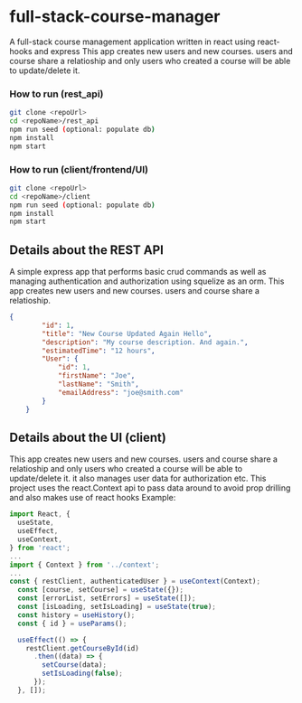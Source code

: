 # full-stack-course-manager
A full-stack course management application written in react using react-hooks and express
This app creates new users and new courses. users and course share a relatioship and only users who created a course will be able to update/delete it.

### How to run (rest_api)
```sh
git clone <repoUrl>
cd <repoName>/rest_api
npm run seed (optional: populate db)
npm install
npm start
```
### How to run (client/frontend/UI)
```sh
git clone <repoUrl>
cd <repoName>/client
npm run seed (optional: populate db)
npm install
npm start
```
## Details about the REST API
A simple express app that performs basic crud commands as well as managing authentication and authorization using squelize as an orm.
This app creates new users and new courses. users and course share a relatioship. 
```json
{
        "id": 1,
        "title": "New Course Updated Again Hello",
        "description": "My course description. And again.",
        "estimatedTime": "12 hours",
        "User": {
            "id": 1,
            "firstName": "Joe",
            "lastName": "Smith",
            "emailAddress": "joe@smith.com"
        }
    }
```
## Details about the UI (client)
This app creates new users and new courses. users and course share a relatioship and only users who created a course will be able to update/delete it. it also manages user data for authorization etc. 
This project uses the react.Context api to pass data around to avoid prop drilling and also makes use of react hooks
Example:
```JavaScript
import React, {
  useState,
  useEffect,
  useContext,
} from 'react';
...
import { Context } from '../context';
...
const { restClient, authenticatedUser } = useContext(Context);
  const [course, setCourse] = useState({});
  const [errorList, setErrors] = useState([]);
  const [isLoading, setIsLoading] = useState(true);
  const history = useHistory();
  const { id } = useParams();

  useEffect(() => {
    restClient.getCourseById(id)
      .then((data) => {
        setCourse(data);
        setIsLoading(false);
      });
  }, []);
```
